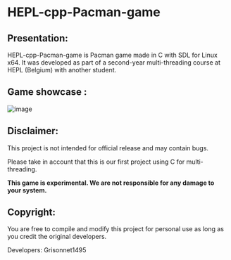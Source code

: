 # HEPL-cpp-Pacman-game

## Presentation:

HEPL-cpp-Pacman-game is Pacman game made in C with SDL for Linux x64.
It was developed as part of a second-year multi-threading course at HEPL (Belgium) with another student.

## Game showcase :

![image](https://github.com/user-attachments/assets/272a95bd-7417-47f4-8e4c-d2810b0cf7a7)

## Disclaimer:

This project is not intended for official release and may contain bugs.

Please take in account that this is our first project using C for multi-threading.

**This game is experimental. We are not responsible for any damage to your system.**

## Copyright:

You are free to compile and modify this project for personal use as long as you credit the original developers.

Developers: Grisonnet1495
